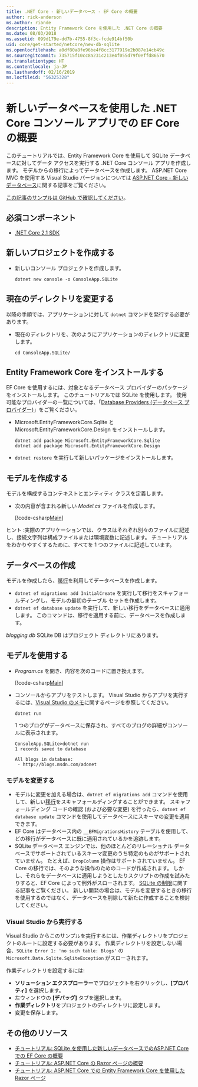 ```yaml
---
title: .NET Core - 新しいデータベース - EF Core の概要
author: rick-anderson
ms.author: riande
description: Entity Framework Core を使用した .NET Core の概要
ms.date: 08/03/2018
ms.assetid: 099d179e-dd7b-4755-8f3c-fcde914bf50b
uid: core/get-started/netcore/new-db-sqlite
ms.openlocfilehash: a0df80a8fe96be4f8cc3177919e2b087e14cb49c
ms.sourcegitcommit: 735715f10cc8a231c213e4f055d79f0effd86570
ms.translationtype: HT
ms.contentlocale: ja-JP
ms.lasthandoff: 02/16/2019
ms.locfileid: "56325328"
---
```

# <a name="getting-started-with-ef-core-on-net-core-console-app-with-a-new-database"></a>新しいデータベースを使用した .NET Core コンソール アプリでの EF Core の概要

このチュートリアルでは、Entity Framework Core を使用して SQLite データベースに対してデータ アクセスを実行する .NET Core コンソール アプリを作成します。 モデルからの移行によってデータベースを作成します。 ASP.NET Core MVC を使用する Visual Studio バージョンについては [ASP.NET Core - 新しいデータベース](xref:core/get-started/aspnetcore/new-db)に関する記事をご覧ください。

[この記事のサンプルは GitHub で確認してください](https://github.com/aspnet/EntityFramework.Docs/tree/master/samples/core/GetStarted/NetCore/ConsoleApp.SQLite)。

## <a name="prerequisites"></a>必須コンポーネント

* [.NET Core 2.1 SDK](https://www.microsoft.com/net/core)

## <a name="create-a-new-project"></a>新しいプロジェクトを作成する

* 新しいコンソール プロジェクトを作成します。

  ``` Console
  dotnet new console -o ConsoleApp.SQLite
  ```
## <a name="change-the-current-directory"></a>現在のディレクトリを変更する

以降の手順では、アプリケーションに対して `dotnet` コマンドを発行する必要があります。

* 現在のディレクトリを、次のようにアプリケーションのディレクトリに変更します。

  ``` Console
  cd ConsoleApp.SQLite/
  ```
## <a name="install-entity-framework-core"></a>Entity Framework Core をインストールする

EF Core を使用するには、対象となるデータベース プロバイダーのパッケージをインストールします。 このチュートリアルでは SQLite を使用します。 使用可能なプロバイダーの一覧については、「[Database Providers (データベース プロバイダー)](../../providers/index.md)」をご覧ください。

* Microsoft.EntityFrameworkCore.Sqlite と Microsoft.EntityFrameworkCore.Design をインストールします。

  ```Console
  dotnet add package Microsoft.EntityFrameworkCore.Sqlite
  dotnet add package Microsoft.EntityFrameworkCore.Design
  ```

* `dotnet restore` を実行して新しいパッケージをインストールします。

## <a name="create-the-model"></a>モデルを作成する

モデルを構成するコンテキストとエンティティ クラスを定義します。

* 次の内容が含まれる新しい *Model.cs* ファイルを作成します。

  [!code-csharp[Main](../../../../samples/core/GetStarted/NetCore/ConsoleApp.SQLite/Model.cs)]

ヒント :実際のアプリケーションでは、クラスはそれぞれ別々のファイルに記述し、接続文字列は構成ファイルまたは環境変数に記述します。 チュートリアルをわかりやすくするために、すべてを 1 つのファイルに記述しています。

## <a name="create-the-database"></a>データベースの作成

モデルを作成したら、[移行](xref:core/managing-schemas/migrations/index)を利用してデータベースを作成します。

* `dotnet ef migrations add InitialCreate` を実行して移行をスキャフォールディングし、モデルの最初のテーブル セットを作成します。
* `dotnet ef database update` を実行して、新しい移行をデータベースに適用します。 このコマンドは、移行を適用する前に、データベースを作成します。

*blogging.db* SQLite DB はプロジェクト ディレクトリにあります。

## <a name="use-the-model"></a>モデルを使用する

* *Program.cs* を開き、内容を次のコードに置き換えます。

  [!code-csharp[Main](../../../../samples/core/GetStarted/NetCore/ConsoleApp.SQLite/Program.cs)]

* コンソールからアプリをテストします。 Visual Studio からアプリを実行するには、[Visual Studio のメモ](#vs)に関するページを参照してください。

  `dotnet run`

  1 つのブログがデータベースに保存され、すべてのブログの詳細がコンソールに表示されます。

  ```Console
  ConsoleApp.SQLite>dotnet run
  1 records saved to database

  All blogs in database:
   - http://blogs.msdn.com/adonet
  ```

### <a name="changing-the-model"></a>モデルを変更する

- モデルに変更を加える場合は、`dotnet ef migrations add` コマンドを使用して、新しい[移行](xref:core/managing-schemas/migrations/index)をスキャフォールディングすることができます。 スキャフォールディング コードの確認 (および必要な変更) を行ったら、`dotnet ef database update` コマンドを使用してデータベースにスキーマの変更を適用できます。
- EF Core はデータベース内の `__EFMigrationsHistory` テーブルを使用して、どの移行がデータベースに既に適用されているかを追跡します。
- SQLite データベース エンジンでは、他のほとんどのリレーショナル データベースでサポートされているスキーマ変更のうち特定のものがサポートされていません。 たとえば、`DropColumn` 操作はサポートされていません。 EF Core の移行では、そのような操作のためのコードが作成されます。 しかし、それらをデータベースに適用しようとしたりスクリプトの作成を試みたりすると、EF Core によって例外がスローされます。 [SQLite の制限](../../providers/sqlite/limitations.md)に関する記事をご覧ください。 新しい開発の場合は、モデルを変更するときの移行を使用するのではなく、データベースを削除して新たに作成することを検討してください。

<a name="vs"></a>
### <a name="run-from-visual-studio"></a>Visual Studio から実行する

Visual Studio からこのサンプルを実行するには、作業ディレクトリをプロジェクトのルートに設定する必要があります。 作業ディレクトリを設定しない場合、`SQLite Error 1: 'no such table: Blogs'` の `Microsoft.Data.Sqlite.SqliteException` がスローされます。

作業ディレクトリを設定するには:

* **ソリューション エクスプローラー**でプロジェクトを右クリックし、**[プロパティ]** を選択します。
* 左ウィンドウの **[デバッグ]** タブを選択します。
* **作業ディレクトリ**をプロジェクトのディレクトリに設定します。
* 変更を保存します。

## <a name="additional-resources"></a>その他のリソース

* [チュートリアル: SQLite を使用した新しいデータベースでのASP.NET Core での EF Core の概要](xref:core/get-started/aspnetcore/new-db)
* [チュートリアル: ASP.NET Core の Razor ページの概要](https://docs.microsoft.com/aspnet/core/tutorials/razor-pages/razor-pages-start)
* [チュートリアル: ASP.NET Core での Entity Framework Core を使用した Razor ページ](https://docs.microsoft.com/aspnet/core/data/ef-rp/intro)
